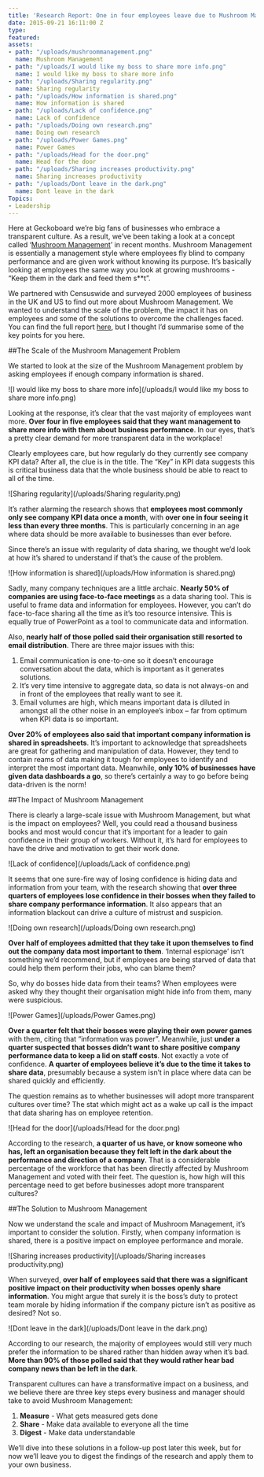 ```yaml
---
title: 'Research Report: One in four employees leave due to Mushroom Management'
date: 2015-09-21 16:11:00 Z
type: 
featured: 
assets:
- path: "/uploads/mushroommanagement.png"
  name: Mushroom Management
- path: "/uploads/I would like my boss to share more info.png"
  name: I would like my boss to share more info
- path: "/uploads/Sharing regularity.png"
  name: Sharing regularity
- path: "/uploads/How information is shared.png"
  name: How information is shared
- path: "/uploads/Lack of confidence.png"
  name: Lack of confidence
- path: "/uploads/Doing own research.png"
  name: Doing own research
- path: "/uploads/Power Games.png"
  name: Power Games
- path: "/uploads/Head for the door.png"
  name: Head for the door
- path: "/uploads/Sharing increases productivity.png"
  name: Sharing increases productivity
- path: "/uploads/Dont leave in the dark.png"
  name: Dont leave in the dark
Topics:
- Leadership
---
```


Here at Geckoboard we’re big fans of businesses who embrace a transparent culture. As a result, we’ve been taking a look at a concept called ‘[Mushroom Management](https://en.wikipedia.org/wiki/Mushroom_management)’ in recent months. Mushroom Management is essentially a management style where employees fly blind to company performance and are given work without knowing its purpose. It’s basically looking at employees the same way you look at growing mushrooms - “Keep them in the dark and feed them s**t”.

We partnered with Censuswide and surveyed 2000 employees of business in the UK and US to find out more about Mushroom Management. We wanted to understand the scale of the problem, the impact it has on employees and some of the solutions to overcome the challenges faced. You can find the full report [here](https://www.geckoboard.com/learn/guides/mushroom-management), but I thought I’d summarise some of the key points for you here.

##The Scale of the Mushroom Management Problem

We started to look at the size of the Mushroom Management problem by asking employees if enough company information is shared.

![I would like my boss to share more info](/uploads/I would like my boss to share more info.png)

Looking at the response, it’s clear that the vast majority of employees want more. **Over four in five employees said that they want management to share more info with them about business performance**. In our eyes, that’s a pretty clear demand for more transparent data in the workplace!

Clearly employees care, but how regularly do they currently see company KPI data? After all, the clue is in the title. The “Key” in KPI data suggests this is critical business data that the whole business should be able to react to all of the time. 

![Sharing regularity](/uploads/Sharing regularity.png) 

It’s rather alarming the research shows that **employees most commonly only see company KPI data once a month**, with **over one in four seeing it less than every three months**. This is particularly concerning in an age where data should be more available to businesses than ever before.

Since there’s an issue with regularity of data sharing, we thought we’d look at how it’s shared to understand if that’s the cause of the problem.

![How information is shared](/uploads/How information is shared.png)

Sadly, many company techniques are a little archaic. **Nearly 50% of companies are using face-to-face meetings** as a data sharing tool. This is useful to frame data and information for employees. However, you can’t do face-to-face sharing all the time as it’s too resource intensive. This is equally true of PowerPoint as a tool to communicate data and information. 

Also, **nearly half of those polled said their organisation still resorted to email distribution**. There are three major issues with this:

1. Email communication is one-to-one so it doesn’t encourage conversation about the data, which is important as it generates solutions. 
2. It’s very time intensive to aggregate data, so data is not always-on and in front of the employees that really want to see it. 
3. Email volumes are high, which means important data is diluted in amongst all the other noise in an employee’s inbox – far from optimum when KPI data is so important.

**Over 20% of employees also said that important company information is shared in spreadsheets**. It’s important to acknowledge that spreadsheets are great for gathering and manipulation of data. However, they tend to contain reams of data making it tough for employees to identify and interpret the most important data. Meanwhile, **only 10% of businesses have given data dashboards a go**, so there’s certainly a way to go before being data-driven is the norm!

##The Impact of Mushroom Management

There is clearly a large-scale issue with Mushroom Management, but what is the impact on employees? Well, you could read a thousand business books and most would concur that it’s important for a leader to gain confidence in their group of workers. Without it, it’s hard for employees to have the drive and motivation to get their work done.

![Lack of confidence](/uploads/Lack of confidence.png)

It seems that one sure-fire way of losing confidence is hiding data and information from your team, with the research showing that **over three quarters of employees lose confidence in their bosses when they failed to share company performance information**. It also appears that an information blackout can drive a culture of mistrust and suspicion.

![Doing own research](/uploads/Doing own research.png)

**Over half of employees admitted that they take it upon themselves to find out the company data most important to them**. ‘Internal espionage’ isn’t something we’d recommend, but if employees are being starved of data that could help them perform their jobs, who can blame them?

So, why do bosses hide data from their teams? When employees were asked why they thought their organisation might hide info from them, many were suspicious.

![Power Games](/uploads/Power Games.png)

**Over a quarter felt that their bosses were playing their own power games** with them, citing that “information was power”. Meanwhile, just **under a quarter suspected that bosses didn’t want to share positive company performance data to keep a lid on staff costs**. Not exactly a vote of confidence. **A quarter of employees believe it’s due to the time it takes to share data**, presumably because a system isn’t in place where data can be shared quickly and efficiently.

The question remains as to whether businesses will adopt more transparent cultures over time? The stat which might act as a wake up call is the impact that data sharing has on employee retention.

![Head for the door](/uploads/Head for the door.png) 

According to the research, **a quarter of us have, or know someone who has, left an organisation because they felt left in the dark about the performance and direction of a company**. That is a considerable percentage of the workforce that has been directly affected by Mushroom Management and voted with their feet. The question is, how high will this percentage need to get before businesses adopt more transparent cultures?

##The Solution to Mushroom Management

Now we understand the scale and impact of Mushroom Management, it’s important to consider the solution. Firstly, when company information is shared, there is a positive impact on employee performance and morale.

![Sharing increases productivity](/uploads/Sharing increases productivity.png)

When surveyed, **over half of employees said that there was a significant positive impact on their productivity when bosses openly share information**.  You might argue that surely it is the boss’s duty to protect team morale by hiding information if the company picture isn’t as positive as desired? Not so.  

![Dont leave in the dark](/uploads/Dont leave in the dark.png)

According to our research, the majority of employees would still very much prefer the information to be shared rather than hidden away when it’s bad. **More than 90% of those polled said that they would rather hear bad company news than be left in the dark**.

Transparent cultures can have a transformative impact on a business, and we believe there are three key steps every business and manager should take to avoid Mushroom Management:

1. **Measure** - What gets measured gets done
2. **Share** - Make data available to everyone all the time
3. **Digest** - Make data understandable

We’ll dive into these solutions in a follow-up post later this week, but for now we’ll leave you to digest the findings of the research and apply them to your own business.
